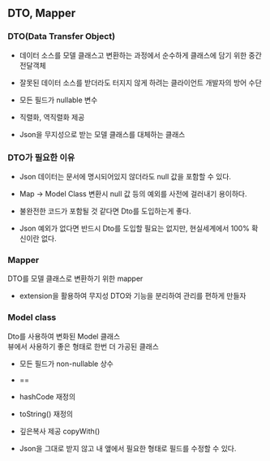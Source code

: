 ## DTO, Mapper

### DTO(Data Transfer Object)

* 데이터 소스를 모델 클래스고 변환하는 과정에서 순수하게 클래스에 담기 위한 중간 전달객체

* 잘못된 데이터 소스를 받더라도 터지지 않게 하려는 클라이언트 개발자의 방어 수단

* 모든 필드가 nullable 변수

* 직렬화, 역직렬화 제공

* Json을 무지성으로 받는 모델 클래스를 대체하는 클래스

### DTO가 필요한 이유

* Json 데이터는 문서에 명시되어있지 않더라도 null 값을 포함할 수 있다.

* Map -> Model Class 변환시 null 값 등의 예외를 사전에 걸러내기 용이하다.

* 불완전한 코드가 포함될 것 같다면 Dto를 도입하는게 좋다.

* Json 예외가 없다면 반드시 Dto를 도입할 필요는 없지만, 현실세계에서 100% 확신이란 없다.

### Mapper

DTO를 모델 클래스로 변환하기 위한 mapper

* extension을 활용하여 무지성 DTO와 기능을 분리하여 관리를 편하게 만들자

### Model class

Dto를 사용하여 변화된 Model 클래스 </br>
뷰에서 사용하기 좋은 형태로 한번 더 가공된 클래스

* 모든 필드가 non-nullable 상수
* ==
* hashCode 재정의
* toString() 재정의
* 깊은복사 제공 copyWith()

* Json을 그대로 받지 않고 내 앺에서 필요한 형태로 필드를 수정할 수 있다. 